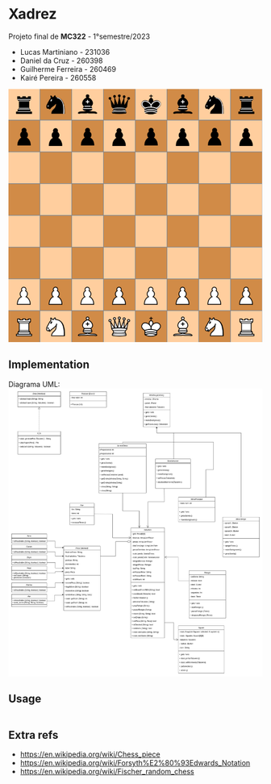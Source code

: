 # Xadrez
Projeto final de **MC322** - 1°semestre/2023
* Lucas Martiniano - 231036
* Daniel da Cruz - 260398
* Guilherme Ferreira - 260469
* Kairé Pereira - 260558

![chessboard](imgs/screenshot.png)

Implementation
-----
Diagrama UML:
![diagrama](imgs/diagrama_ok.png)

Usage
-----
```java

```
Extra refs
-----
  * https://en.wikipedia.org/wiki/Chess_piece
  * https://en.wikipedia.org/wiki/Forsyth%E2%80%93Edwards_Notation
  * https://en.wikipedia.org/wiki/Fischer_random_chess
